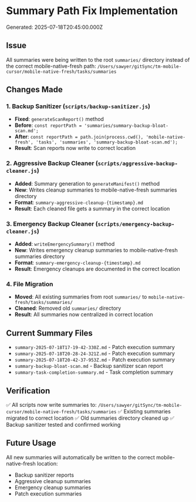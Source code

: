 # Summary Path Fix Implementation
Generated: 2025-07-18T20:45:00.000Z

## Issue
All summaries were being written to the root `summaries/` directory instead of the correct mobile-native-fresh path: `/Users/sawyer/gitSync/tm-mobile-cursor/mobile-native-fresh/tasks/summaries`

## Changes Made

### 1. Backup Sanitizer (`scripts/backup-sanitizer.js`)
- **Fixed**: `generateScanReport()` method
- **Before**: `const reportPath = 'summaries/summary-backup-bloat-scan.md';`
- **After**: `const reportPath = path.join(process.cwd(), 'mobile-native-fresh', 'tasks', 'summaries', 'summary-backup-bloat-scan.md');`
- **Result**: Scan reports now write to correct location

### 2. Aggressive Backup Cleaner (`scripts/aggressive-backup-cleaner.js`)
- **Added**: Summary generation to `generateManifest()` method
- **New**: Writes cleanup summaries to mobile-native-fresh summaries directory
- **Format**: `summary-aggressive-cleanup-{timestamp}.md`
- **Result**: Each cleaned file gets a summary in the correct location

### 3. Emergency Backup Cleaner (`scripts/emergency-backup-cleaner.js`)
- **Added**: `writeEmergencySummary()` method
- **New**: Writes emergency cleanup summaries to mobile-native-fresh summaries directory
- **Format**: `summary-emergency-cleanup-{timestamp}.md`
- **Result**: Emergency cleanups are documented in the correct location

### 4. File Migration
- **Moved**: All existing summaries from root `summaries/` to `mobile-native-fresh/tasks/summaries/`
- **Cleaned**: Removed old `summaries/` directory
- **Result**: All summaries now centralized in correct location

## Current Summary Files
- `summary-2025-07-18T17-19-42-330Z.md` - Patch execution summary
- `summary-2025-07-18T20-28-24-321Z.md` - Patch execution summary
- `summary-2025-07-18T20-42-37-953Z.md` - Patch execution summary
- `summary-backup-bloat-scan.md` - Backup sanitizer scan report
- `summary-task-completion-summary.md` - Task completion summary

## Verification
✅ All scripts now write summaries to: `/Users/sawyer/gitSync/tm-mobile-cursor/mobile-native-fresh/tasks/summaries`
✅ Existing summaries migrated to correct location
✅ Old summaries directory cleaned up
✅ Backup sanitizer tested and confirmed working

## Future Usage
All new summaries will automatically be written to the correct mobile-native-fresh location:
- Backup sanitizer reports
- Aggressive cleanup summaries
- Emergency cleanup summaries
- Patch execution summaries 